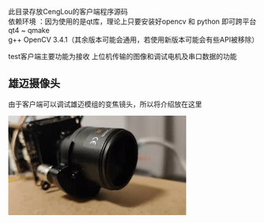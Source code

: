此目录存放CengLou的客户端程序源码  
依赖环境 ：因为使用的是qt库，理论上只要安装好opencv 和 python 即可跨平台  
          qt4 ~ qmake  
          g++
          OpenCV 3.4.1（其余版本可能会通用，若使用新版本可能会有些API被移除）  
          
test客户端主要功能为接收 上位机传输的图像和调试电机及串口数据的功能

## 雄迈摄像头 
由于客户端可以调试雄迈模组的变焦镜头，所以将介绍放在这里
<p><img src="https://github.com/Hiiam9/CengLou/blob/main/other/clientpic/xmCam.gif"/></p>

